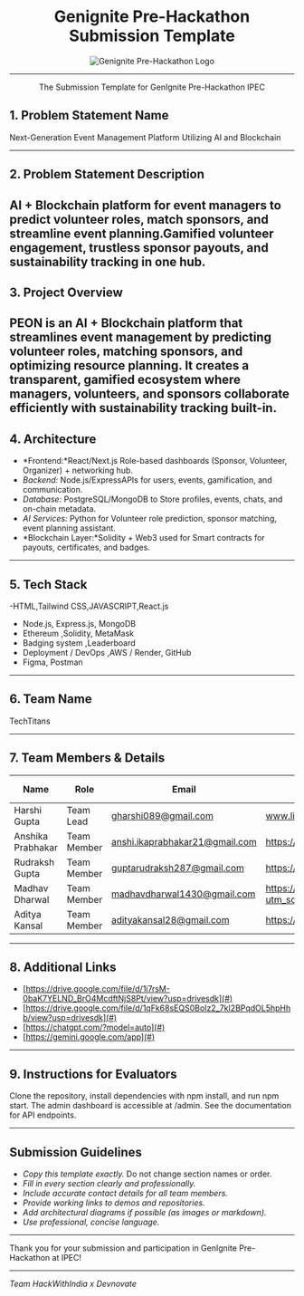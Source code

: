 <div align="center">

# Genignite Pre-Hackathon Submission Template 

<img src="assets/logo/f58664d6c437.jpg" alt="Genignite Pre-Hackathon Logo"/>

<br/>

---

The Submission Template for GenIgnite Pre-Hackathon IPEC

</div>

## 1. Problem Statement Name

Next-Generation Event Management Platform Utilizing AI and Blockchain

---

## 2. Problem Statement Description

AI + Blockchain platform for event managers to predict volunteer roles, match sponsors, and streamline event planning.Gamified volunteer engagement, trustless sponsor payouts, and sustainability tracking in one hub.
---

## 3. Project Overview

PEON is an AI + Blockchain platform that streamlines event management by predicting volunteer roles, matching sponsors, and optimizing resource planning. It creates a transparent, gamified ecosystem where managers, volunteers, and sponsors collaborate efficiently with sustainability tracking built-in.
---

## 4. Architecture

- *Frontend:*React/Next.js Role-based dashboards (Sponsor, Volunteer, Organizer) + networking hub.
- *Backend:* Node.js/ExpressAPIs for users, events, gamification, and communication.
- *Database:* PostgreSQL/MongoDB to Store profiles, events, chats, and on-chain metadata.
- *AI Services:* Python for Volunteer role prediction, sponsor matching, event planning assistant.
- *Blockchain Layer:*Solidity + Web3 used for Smart contracts for payouts, certificates, and badges.

---

## 5. Tech Stack

-HTML,Tailwind CSS,JAVASCRIPT,React.js   
- Node.js, Express.js, MongoDB    
- Ethereum ,Solidity, MetaMask  
- Badging system ,Leaderboard
- Deployment / DevOps ,AWS / Render,  GitHub
- Figma, Postman 

---

## 6. Team Name

TechTitans

---

## 7. Team Members & Details

| Name                | Role                | Email                       | LinkedIn                        | College Name                   |
|---------------------|---------------------|-----------------------------|---------------------------------|--------------------------------|
| Harshi Gupta  | Team Lead           | gharshi089@gmail.com      | www.linkedin.com/in/harshi-gupta-2726a1349 | VIPS-TC |
| Anshika Prabhakar | Team Member | anshi.ikaprabhakar21@gmail.com | https://www.linkedin.com/in/anshika-prabhakar-aa6712356 |
| Rudraksh Gupta | Team Member | guptarudraksh287@gmail.com | https://www.linkedin.com/in/rudraksh-gupta-5602b4322 |
| Madhav Dharwal | Team Member | madhavdharwal1430@gmail.com | https://www.linkedin.com/in/madhav-dharwal-7a54b9322?utm_source=share&utm_campaign=share_via&utm_content=profile&utm_medium=android_app |
| Aditya Kansal | Team Member | adityakansal28@gmail.com | https://www.linkedin.com/in/aditya-kansal-aa6712356 |


---

## 8. Additional Links

- [https://drive.google.com/file/d/1i7rsM-0baK7YELND_BrO4McdftNjS8Pt/view?usp=drivesdk](#)
- [https://drive.google.com/file/d/1qFk68sEQS0BoIz2_7kI2BPqdOL5hpHhb/view?usp=drivesdk](#)
- [https://chatgpt.com/?model=auto](#)
- [https://gemini.google.com/app](#)

---

## 9. Instructions for Evaluators

Clone the repository, install dependencies with npm install, and run npm start. The admin dashboard is accessible at /admin. See the documentation for API endpoints.

---

## Submission Guidelines

- *Copy this template exactly.* Do not change section names or order.
- *Fill in every section clearly and professionally.*
- *Include accurate contact details for all team members.*
- *Provide working links to demos and repositories.*
- *Add architectural diagrams if possible (as images or markdown).*
- *Use professional, concise language.*

---

Thank you for your submission and participation in GenIgnite Pre-Hackathon at IPEC!

---

*Team HackWithIndia x Devnovate*
